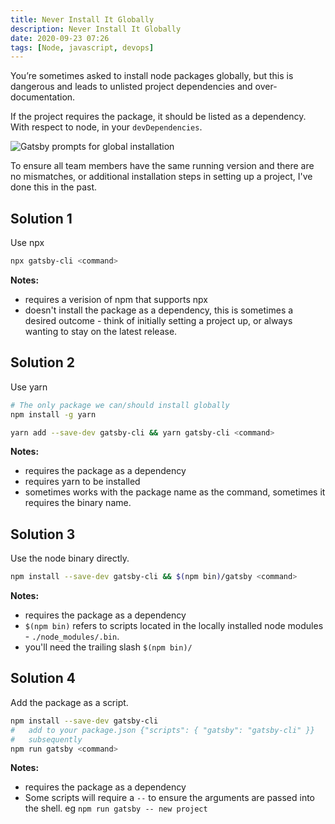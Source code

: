 ```yaml
---
title: Never Install It Globally
description: Never Install It Globally
date: 2020-09-23 07:26
tags: [Node, javascript, devops]
---
```


You’re sometimes asked to install node packages globally, but this is dangerous and leads to unlisted project dependencies and over-documentation.

If the project requires the package, it should be listed as a dependency. With respect to node, in your `devDependencies`.

![Gatsby prompts for global installation](/images/install-the-gatsby-cli.png)

To ensure all team members have the same running version and there are no mismatches, or additional installation steps in setting up a project, I've done this in the past.

## Solution 1

Use npx

```bash
npx gatsby-cli <command>
```

**Notes:**

- requires a verision of npm that supports npx
- doesn't install the package as a dependency, this is sometimes a desired outcome - think of initially setting a project up, or always wanting to stay on the latest release.

## Solution 2

Use yarn

```bash
# The only package we can/should install globally
npm install -g yarn
```

```bash
yarn add --save-dev gatsby-cli && yarn gatsby-cli <command>
```

**Notes:**

- requires the package as a dependency
- requires yarn to be installed
- sometimes works with the package name as the command, sometimes it requires the binary name.

## Solution 3

Use the node binary directly.

```bash
npm install --save-dev gatsby-cli && $(npm bin)/gatsby <command>
```

**Notes:**

- requires the package as a dependency
- `$(npm bin)` refers to scripts located in the locally installed node modules - `./node_modules/.bin`.
- you'll need the trailing slash `$(npm bin)/`

## Solution 4

Add the package as a script.

```bash
npm install --save-dev gatsby-cli
#   add to your package.json {"scripts": { "gatsby": "gatsby-cli" }}
#   subsequently
npm run gatsby <command>
```

**Notes:**

- requires the package as a dependency
- Some scripts will require a `--` to ensure the arguments are passed into the shell. eg `npm run gatsby -- new project`
